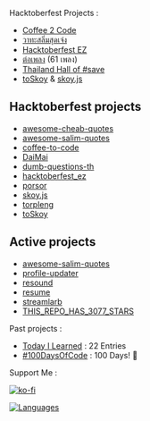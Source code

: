 Hacktoberfest Projects :

- [Coffee 2 Code](https://github.com/narze/coffee-to-code)
- [วาทะสลิ่มสุดเจ๋ง](https://github.com/narze/awesome-salim-quotes)
- [Hacktoberfest EZ](https://github.com/narze/hacktoberfest_ez)
- [ต่อเพลง](https://github.com/narze/torpleng) (61 เพลง)
- [Thailand Hall of #save](https://github.com/narze/thailand-hall-of-save)
- [toSkoy](https://github.com/narze/toSkoy) & [skoy.js](https://github.com/narze/skoy.js)
<!-- - [PokeMob](https://github.com/narze/PokeMob) -->

<!--%%% PROFILE UPDATER (narze/profile-updater) : START %%%-->
## Hacktoberfest projects

- [awesome-cheab-quotes](https://github.com/narze/awesome-cheab-quotes)
- [awesome-salim-quotes](https://github.com/narze/awesome-salim-quotes)
- [coffee-to-code](https://github.com/narze/coffee-to-code)
- [DaiMai](https://github.com/narze/DaiMai)
- [dumb-questions-th](https://github.com/narze/dumb-questions-th)
- [hacktoberfest_ez](https://github.com/narze/hacktoberfest_ez)
- [porsor](https://github.com/narze/porsor)
- [skoy.js](https://github.com/narze/skoy.js)
- [torpleng](https://github.com/narze/torpleng)
- [toSkoy](https://github.com/narze/toSkoy)

## Active projects

- [awesome-salim-quotes](https://github.com/narze/awesome-salim-quotes)
- [profile-updater](https://github.com/narze/profile-updater)
- [resound](https://github.com/narze/resound)
- [resume](https://github.com/narze/resume)
- [streamlarb](https://github.com/narze/streamlarb)
- [THIS_REPO_HAS_3077_STARS](https://github.com/narze/THIS_REPO_HAS_3077_STARS)

<!--%%% PROFILE UPDATER (narze/profile-updater) : END %%%-->

Past projects :

- [Today I Learned](https://github.com/narze/til) : 22 Entries
- [#100DaysOfCode](https://github.com/narze/100daysofcode) : 100 Days! 🎉

Support Me :

[![ko-fi](https://ko-fi.com/img/githubbutton_sm.svg)](https://ko-fi.com/narze)

[![Languages](https://github-readme-stats.vercel.app/api/top-langs/?username=narze&layout=compact&langs_count=10&hide_border=true&custom_title=Languages&bg_color=00000000)](https://github.com/narze)

